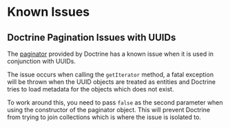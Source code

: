 # Known Issues

## Doctrine Pagination Issues with UUIDs
The [paginator](https://github.com/doctrine/orm/blob/master/lib/Doctrine/ORM/Tools/Pagination/Paginator.php) provided by Doctrine has a known issue when it is used in conjunction
with UUIDs.

The issue occurs when calling the `getIterator` method, a fatal exception will be thrown when the UUID objects are treated as entities and
Doctrine tries to load metadata for the objects which does not exist.

To work around this, you need to pass `false` as the second parameter when using the constructor of the paginator object.
This will prevent Doctrine from trying to join collections which is where the issue is isolated to.
